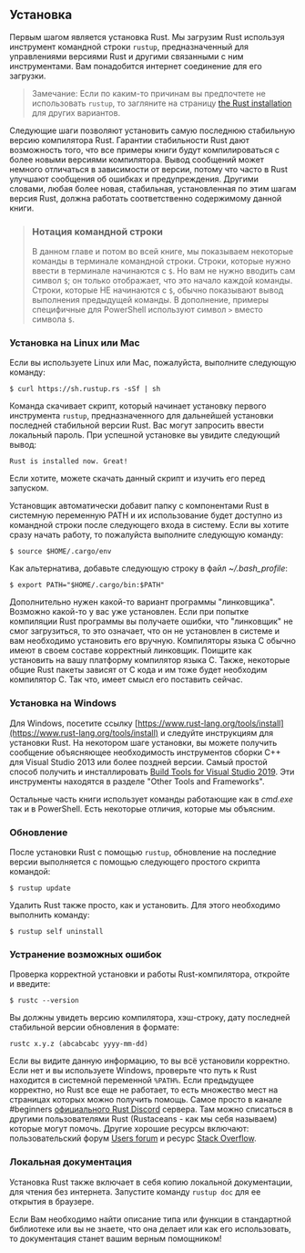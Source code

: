 ## Установка

Первым шагом является установка Rust. Мы загрузим Rust используя инструмент командной строки `rustup`, предназначенный для управлениями версиями Rust и другими связанными с ним инструментами. Вам понадобится интернет соединение для его загрузки.

> Замечание: Если по каким-то причинам вы предпочтете не использовать `rustup`, то загляните на страницу [the Rust installation] для других вариантов.

Следующие шаги позволяют установить самую последнюю стабильную версию компилятора Rust. Гарантии стабильности Rust дают возможность того, что все примеры книги будут компилироваться с более новыми версиями компилятора. Вывод сообщений может немного отличаться в зависимости от версии, потому что часто в Rust улучшают сообщения об ошибках и предупреждения. Другими словами, любая более новая, стабильная, установленная по этим шагам версия Rust, должна работать соответственно содержимому данной книги.

> ### Нотация командной строки
> В данном главе и потом во всей книге, мы показываем некоторые команды в терминале командной строки. Строки, которые нужно ввести в терминале начинаются с `$`. Но вам не нужно вводить сам символ `$`; он только отображает, что это начало каждой команды. Строки, которые НЕ начинаются с  `$`, обычно показывают вывод выполнения предыдущей команды. В дополнение, примеры специфичные для PowerShell используют символ `>` вместо символа `$`.

### Установка на Linux или Mac

Если вы используете Linux или Mac, пожалуйста, выполните следующую команду:

```text
$ curl https://sh.rustup.rs -sSf | sh
```

Команда скачивает скрипт, который начинает установку первого  инструмента `rustup`, предназначенного для дальнейшей установки последней стабильной версии Rust. Вас могут запросить ввести локальный пароль. При успешной установке вы увидите следующий вывод:

```text
Rust is installed now. Great!
```

Если хотите, можете скачать данный скрипт и изучить его перед запуском.

Установщик автоматически добавит папку с компонентами Rust в системную переменную PATH и их использование будет доступно из командной строки после следующего входа в систему. Если вы хотите сразу начать работу, то пожалуйста выполните следующую команду:

```text
$ source $HOME/.cargo/env
```

Как альтернатива, добавьте следующую строку в файл *~/.bash_profile*:

```text
$ export PATH="$HOME/.cargo/bin:$PATH"
```

Дополнительно нужен какой-то вариант программы "линковщика". Возможно какой-то у вас уже установлен. Если при попытке компиляции Rust программы вы получаете ошибки, что "линковщик" не смог загрузиться, то это означает, что он не установлен в системе и вам необходимо установить его вручную. Компиляторы языка C обычно имеют в своем составе корректный линковщик. Поищите как установить на вашу платформу компилятор языка C. Также, некоторые общие Rust пакеты зависят от C кода и им тоже будет необходим компилятор C. Так что, имеет смысл его поставить сейчас.

### Установка на Windows

Для Windows, посетите ссылку [https://www.rust-lang.org/tools/install](https://www.rust-lang.org/tools/install) и следуйте инструкциям для установки Rust. На некотором шаге установки, вы можете получить сообщение объясняющее необходимость инструментов сборки C++ для Visual Studio 2013 или более поздней версии. Самый простой способ получить и инсталлировать [Build Tools for Visual Studio 2019]. Эти инструменты находятся в разделе "Other Tools and Frameworks".

Остальные часть книги использует команды работающие как в *cmd.exe* так и в PowerShell. Есть некоторые отличия, которые мы объясним.

### Обновление

После установки Rust с помощью `rustup`, обновление на последние версии выполняется с помощью следующего простого скрипта командой:

```text
$ rustup update
```

Удалить Rust также просто, как и установить. Для этого необходимо выполнить команду:

```text
$ rustup self uninstall
```

### Устранение возможных ошибок

Проверка корректной установки и работы Rust-компилятора, откройте и введите:

```text
$ rustc --version
```

Вы должны увидеть версию компилятора, хэш-строку, дату последней стабильной версии обновления в формате:

```text
rustc x.y.z (abcabcabc yyyy-mm-dd)
```

Если вы видите данную информацию, то вы всё установили корректно. Если нет и вы используете Windows, проверьте что путь к  Rust находится в системной переменной `%PATH%`. Если предыдущее корректно, но Rust все еще не работает, то есть множество мест на страницах которых можно получить помощь. Самое просто в канале #beginners [официального Rust Discord] сервера. Там можно списаться в другими пользователями Rust (Rustaceans -  как мы себя называем) которые могут помочь. Другие хорошие ресурсы включают: пользовательский форум [Users forum] и ресурс [Stack Overflow].

### Локальная документация

Установка Rust также включает в себя копию локальной документации, для чтения без интернета. Запустите команду  `rustup doc` для ее открытия в браузере.

Если Вам необходимо найти описание типа или функции в стандартной библиотеке или вы не знаете, что она делает или как его использовать, то документация станет вашим верным помощником!


[the Rust installation]: https://www.rust-lang.org/tools/install
[Build Tools for Visual Studio 2019]: https://www.visualstudio.com/downloads/#build-tools-for-visual-studio-2019
[официального Rust Discord]: https://discord.gg/rust-lang
[Users forum]: https://users.rust-lang.org/
[Stack Overflow]: http://stackoverflow.com/questions/tagged/rust